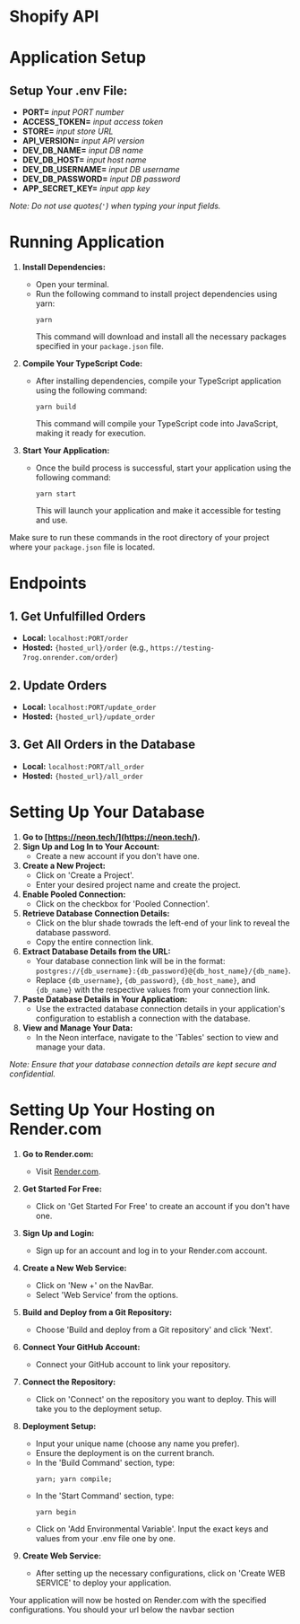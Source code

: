 # Shopify API

# Application Setup

## Setup Your .env File:

- **PORT=** _input PORT number_
- **ACCESS_TOKEN=** _input access token_
- **STORE=** _input store URL_
- **API_VERSION=** _input API version_
- **DEV_DB_NAME=** _input DB name_
- **DEV_DB_HOST=** _input host name_
- **DEV_DB_USERNAME=** _input DB username_
- **DEV_DB_PASSWORD=** _input DB password_
- **APP_SECRET_KEY=** _input app key_

_Note: Do not use quotes(`'`) when typing your input fields._

# Running Application

1. **Install Dependencies:**

   - Open your terminal.
   - Run the following command to install project dependencies using yarn:
     ```
     yarn
     ```
     This command will download and install all the necessary packages specified in your `package.json` file.

2. **Compile Your TypeScript Code:**

   - After installing dependencies, compile your TypeScript application using the following command:
     ```
     yarn build
     ```
     This command will compile your TypeScript code into JavaScript, making it ready for execution.

3. **Start Your Application:**
   - Once the build process is successful, start your application using the following command:
     ```
     yarn start
     ```
     This will launch your application and make it accessible for testing and use.

Make sure to run these commands in the root directory of your project where your `package.json` file is located.

# Endpoints

## 1. Get Unfulfilled Orders

- **Local:** `localhost:PORT/order`
- **Hosted:** `{hosted_url}/order` (e.g., `https://testing-7rog.onrender.com/order`)

## 2. Update Orders

- **Local:** `localhost:PORT/update_order`
- **Hosted:** `{hosted_url}/update_order`

## 3. Get All Orders in the Database

- **Local:** `localhost:PORT/all_order`
- **Hosted:** `{hosted_url}/all_order`

# Setting Up Your Database

1. **Go to [https://neon.tech/](https://neon.tech/).**
2. **Sign Up and Log In to Your Account:**
   - Create a new account if you don't have one.
3. **Create a New Project:**
   - Click on 'Create a Project'.
   - Enter your desired project name and create the project.
4. **Enable Pooled Connection:**
   - Click on the checkbox for 'Pooled Connection'.
5. **Retrieve Database Connection Details:**
   - Click on the blur shade towrads the left-end of your link to reveal the database password.
   - Copy the entire connection link.
6. **Extract Database Details from the URL:**
   - Your database connection link will be in the format:
     `postgres://{db_username}:{db_password}@{db_host_name}/{db_name}`.
   - Replace `{db_username}`, `{db_password}`, `{db_host_name}`, and `{db_name}` with the respective values from your connection link.
7. **Paste Database Details in Your Application:**
   - Use the extracted database connection details in your application's configuration to establish a connection with the database.
8. **View and Manage Your Data:**
   - In the Neon interface, navigate to the 'Tables' section to view and manage your data.

_Note: Ensure that your database connection details are kept secure and confidential._

# Setting Up Your Hosting on Render.com

1. **Go to Render.com:**

   - Visit [Render.com](https://render.com/).

2. **Get Started For Free:**

   - Click on 'Get Started For Free' to create an account if you don't have one.

3. **Sign Up and Login:**

   - Sign up for an account and log in to your Render.com account.

4. **Create a New Web Service:**

   - Click on 'New +' on the NavBar.
   - Select 'Web Service' from the options.

5. **Build and Deploy from a Git Repository:**

   - Choose 'Build and deploy from a Git repository' and click 'Next'.

6. **Connect Your GitHub Account:**

   - Connect your GitHub account to link your repository.

7. **Connect the Repository:**

   - Click on 'Connect' on the repository you want to deploy. This will take you to the deployment setup.

8. **Deployment Setup:**

   - Input your unique name (choose any name you prefer).
   - Ensure the deployment is on the current branch.
   - In the 'Build Command' section, type:
     ```
     yarn; yarn compile;
     ```
   - In the 'Start Command' section, type:
     ```
     yarn begin
     ```
   - Click on 'Add Environmental Variable'. Input the exact keys and values from your .env file one by one.

9. **Create Web Service:**
   - After setting up the necessary configurations, click on 'Create WEB SERVICE' to deploy your application.

Your application will now be hosted on Render.com with the specified configurations. You should your url below the navbar section
